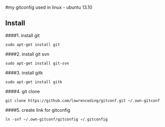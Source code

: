 #my gitconfig used in linux - ubuntu 13.10
## Install
####1. install git
```
sudo apt-get install git
```
####2. install git svn
```
sudo apt-get install git-svn
```
####3. install gitk
```
sudo apt-get install gitk
```
####4. git clone
```
git clone https://github.com/lawrenceding/gitconf.git ~/.own-gitconf
```
####5. create link for gitconfig
```
ln -snf ~/.own-gitconf/gitconfig ~/.gitconfig 
```
